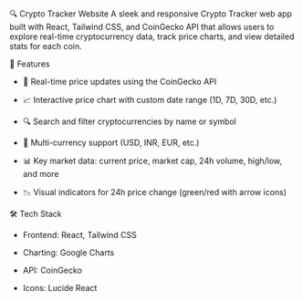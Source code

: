 🔍 Crypto Tracker Website
A sleek and responsive Crypto Tracker web app built with React, Tailwind CSS, and CoinGecko API that allows users to explore real-time cryptocurrency data, track price charts, and view detailed stats for each coin.

🚀 Features
- 🔄 Real-time price updates using the CoinGecko API

- 📈 Interactive price chart with custom date range (1D, 7D, 30D, etc.)

- 🔍 Search and filter cryptocurrencies by name or symbol

- 💱 Multi-currency support (USD, INR, EUR, etc.)

- 📊 Key market data: current price, market cap, 24h volume, high/low, and more

- 📉 Visual indicators for 24h price change (green/red with arrow icons)

🛠️ Tech Stack
- Frontend: React, Tailwind CSS

- Charting: Google Charts

- API: CoinGecko 

- Icons: Lucide React

